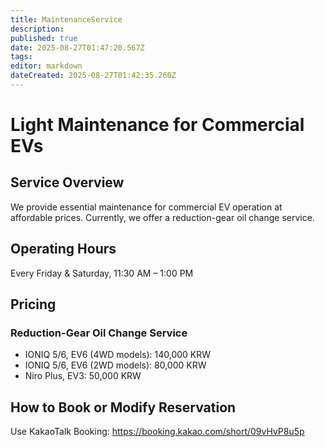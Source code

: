 ```yaml
---
title: MaintenanceService
description: 
published: true
date: 2025-08-27T01:47:20.567Z
tags: 
editor: markdown
dateCreated: 2025-08-27T01:42:35.260Z
---
```


# Light Maintenance for Commercial EVs

## Service Overview

We provide essential maintenance for commercial EV operation at affordable prices. Currently, we offer a reduction-gear oil change service.

## Operating Hours

Every Friday & Saturday, 11:30 AM – 1:00 PM

## Pricing

### Reduction-Gear Oil Change Service

- IONIQ 5/6, EV6 (4WD models): 140,000 KRW
- IONIQ 5/6, EV6 (2WD models): 80,000 KRW
- Niro Plus, EV3: 50,000 KRW

## How to Book or Modify Reservation

Use KakaoTalk Booking: https://booking.kakao.com/short/09vHvP8u5p